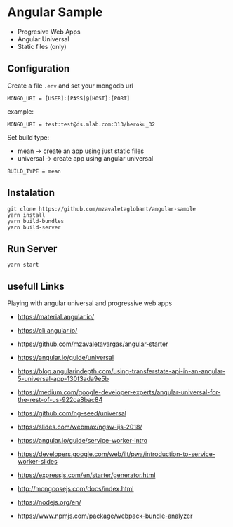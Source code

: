 # Angular Sample

* Progresive Web Apps
* Angular Universal
* Static files (only)  

## Configuration
Create a file `.env` and set your mongodb url

    MONGO_URI = [USER]:[PASS]@[HOST]:[PORT]
   example: 

    MONGO_URI = test:test@ds.mlab.com:313/heroku_32

Set build type: 
* mean -> create an app using just static files
* universal -> create app using angular universal
```
BUILD_TYPE = mean
```

## Instalation

    git clone https://github.com/mzavaletaglobant/angular-sample
    yarn install
    yarn build-bundles
    yarn build-server
    
   ## Run Server

    yarn start
    
## usefull Links
Playing with angular universal and progressive web apps

* https://material.angular.io/
* https://cli.angular.io/
* https://github.com/mzavaletavargas/angular-starter  

* https://angular.io/guide/universal
* https://blog.angularindepth.com/using-transferstate-api-in-an-angular-5-universal-app-130f3ada9e5b
* https://medium.com/google-developer-experts/angular-universal-for-the-rest-of-us-922ca8bac84
* https://github.com/ng-seed/universal


* https://slides.com/webmax/ngsw-ijs-2018/
* https://angular.io/guide/service-worker-intro
* https://developers.google.com/web/ilt/pwa/introduction-to-service-worker-slides


* https://expressjs.com/en/starter/generator.html
* http://mongoosejs.com/docs/index.html
* https://nodejs.org/en/

* https://www.npmjs.com/package/webpack-bundle-analyzer
